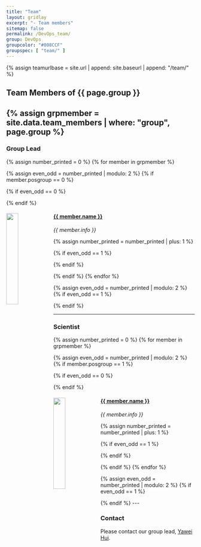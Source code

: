 ```yaml
---
title: "Team"
layout: gridlay
excerpt: "- Team members"
sitemap: false
permalink: /DevOps_team/
group: DevOps
groupcolor: "#008CCF"
groupspec: [ "team/" ]
---
```


{% assign teamurlbase = site.url | append: site.baseurl | append: "/team/" %}

## Team Members of {{ page.group }}

{% assign grpmember = site.data.team_members | where: "group", page.group %}
---

### Group Lead
{% assign number_printed = 0 %}
{% for member in grpmember %}

{% assign even_odd = number_printed | modulo: 2 %}
{% if member.posgroup == 0 %}

{% if even_odd == 0 %}
<div class="row">
{% endif %}

<div class="col-sm-6 clearfix">
  <a href="{{ teamurlbase }}{{ member.url }}" class="off">
  <img src="{{ site.url }}{{ site.baseurl }}/images/teampic/{{ member.photo }}" class="img-responsive" width="25%" style="float: left" />
  </a>
  <h4><a href="{{ teamurlbase }}{{ member.url }}" class="off">{{ member.name }}</a></h4>
  <i>{{ member.info }}</i>
</div>

{% assign number_printed = number_printed | plus: 1 %}

{% if even_odd == 1 %}
</div>
{% endif %}

{% endif %}
{% endfor %}

{% assign even_odd = number_printed | modulo: 2 %}
{% if even_odd == 1 %}
</div>
{% endif %}

---

### Scientist
{% assign number_printed = 0 %}
{% for member in grpmember %}

{% assign even_odd = number_printed | modulo: 2 %}
{% if member.posgroup == 1 %}

{% if even_odd == 0 %}
<div class="row">
{% endif %}

<div class="col-sm-6 clearfix">
  <a href="{{ teamurlbase }}{{ member.url }}" class="off">
  <img src="{{ site.url }}{{ site.baseurl }}/images/teampic/{{ member.photo }}" class="img-responsive" width="25%" style="float: left" />
  </a>
  <h4><a href="{{ teamurlbase }}{{ member.url }}" class="off">{{ member.name }}</a></h4>
  <i>{{ member.info }}</i>
</div>

{% assign number_printed = number_printed | plus: 1 %}

{% if even_odd == 1 %}
</div>
{% endif %}

{% endif %}
{% endfor %}

{% assign even_odd = number_printed | modulo: 2 %}
{% if even_odd == 1 %}
</div>
{% endif %}
---

### Contact
Please contact our group lead, <a href="mailto:yawei.hui#stjude.org">Yawei Hui</a>.

